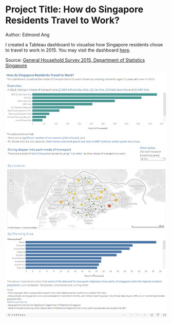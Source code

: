 # Project Title: How do Singapore Residents Travel to Work?
Author: Edmond Ang

I created a Tableau dashboard to visualise how Singapore residents chose to travel to work in 2015. You may visit the dashboard [here](https://public.tableau.com/views/HowdoSingaporeResidentsTraveltoWork/Dashboard1?:language=en-GB&publish=yes&:display_count=n&:origin=viz_share_link).

Source:
[General Household Survey 2015, Department of Statistics Singapore](https://www.singstat.gov.sg/publications/ghs/ghs2015)

![Tableau screenshot 1](ss1.png)
![Tableau screenshot 2](ss2.png)